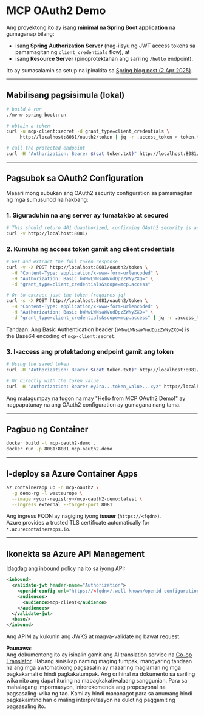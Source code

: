 <!--
CO_OP_TRANSLATOR_METADATA:
{
  "original_hash": "bcd07a55d0e5baece8d0a1a0310fdfe6",
  "translation_date": "2025-05-17T15:43:50+00:00",
  "source_file": "05-AdvancedTopics/mcp-oauth2-demo/README.md",
  "language_code": "tl"
}
-->
# MCP OAuth2 Demo

Ang proyektong ito ay isang **minimal na Spring Boot application** na gumaganap bilang:

* isang **Spring Authorization Server** (nag-iisyu ng JWT access tokens sa pamamagitan ng `client_credentials` flow), at  
* isang **Resource Server** (pinoprotektahan ang sariling `/hello` endpoint).

Ito ay sumasalamin sa setup na ipinakita sa [Spring blog post (2 Apr 2025)](https://spring.io/blog/2025/04/02/mcp-server-oauth2).

---

## Mabilisang pagsisimula (lokal)

```bash
# build & run
./mvnw spring-boot:run

# obtain a token
curl -u mcp-client:secret -d grant_type=client_credentials \
     http://localhost:8081/oauth2/token | jq -r .access_token > token.txt

# call the protected endpoint
curl -H "Authorization: Bearer $(cat token.txt)" http://localhost:8081/hello
```

---

## Pagsubok sa OAuth2 Configuration

Maaari mong subukan ang OAuth2 security configuration sa pamamagitan ng mga sumusunod na hakbang:

### 1. Siguraduhin na ang server ay tumatakbo at secured

```bash
# This should return 401 Unauthorized, confirming OAuth2 security is active
curl -v http://localhost:8081/
```

### 2. Kumuha ng access token gamit ang client credentials

```bash
# Get and extract the full token response
curl -v -X POST http://localhost:8081/oauth2/token \
  -H "Content-Type: application/x-www-form-urlencoded" \
  -H "Authorization: Basic bWNwLWNsaWVudDpzZWNyZXQ=" \
  -d "grant_type=client_credentials&scope=mcp.access"

# Or to extract just the token (requires jq)
curl -s -X POST http://localhost:8081/oauth2/token \
  -H "Content-Type: application/x-www-form-urlencoded" \
  -H "Authorization: Basic bWNwLWNsaWVudDpzZWNyZXQ=" \
  -d "grant_type=client_credentials&scope=mcp.access" | jq -r .access_token > token.txt
```

Tandaan: Ang Basic Authentication header (`bWNwLWNsaWVudDpzZWNyZXQ=`) is the Base64 encoding of `mcp-client:secret`.

### 3. I-access ang protektadong endpoint gamit ang token

```bash
# Using the saved token
curl -H "Authorization: Bearer $(cat token.txt)" http://localhost:8081/hello

# Or directly with the token value
curl -H "Authorization: Bearer eyJra...token_value...xyz" http://localhost:8081/hello
```

Ang matagumpay na tugon na may "Hello from MCP OAuth2 Demo!" ay nagpapatunay na ang OAuth2 configuration ay gumagana nang tama.

---

## Pagbuo ng Container

```bash
docker build -t mcp-oauth2-demo .
docker run -p 8081:8081 mcp-oauth2-demo
```

---

## I-deploy sa **Azure Container Apps**

```bash
az containerapp up -n mcp-oauth2 \
  -g demo-rg -l westeurope \
  --image <your-registry>/mcp-oauth2-demo:latest \
  --ingress external --target-port 8081
```

Ang ingress FQDN ay nagiging iyong **issuer** (`https://<fqdn>`).  
Azure provides a trusted TLS certificate automatically for `*.azurecontainerapps.io`.

---

## Ikonekta sa **Azure API Management**

Idagdag ang inbound policy na ito sa iyong API:

```xml
<inbound>
  <validate-jwt header-name="Authorization">
    <openid-config url="https://<fqdn>/.well-known/openid-configuration"/>
    <audiences>
      <audience>mcp-client</audience>
    </audiences>
  </validate-jwt>
  <base/>
</inbound>
```

Ang APIM ay kukunin ang JWKS at magva-validate ng bawat request.

**Paunawa**:  
Ang dokumentong ito ay isinalin gamit ang AI translation service na [Co-op Translator](https://github.com/Azure/co-op-translator). Habang sinisikap naming maging tumpak, mangyaring tandaan na ang mga awtomatikong pagsasalin ay maaaring maglaman ng mga pagkakamali o hindi pagkakatumpak. Ang orihinal na dokumento sa sariling wika nito ang dapat ituring na mapagkakatiwalaang sanggunian. Para sa mahalagang impormasyon, inirerekomenda ang propesyonal na pagsasaling-wika ng tao. Kami ay hindi mananagot para sa anumang hindi pagkakaintindihan o maling interpretasyon na dulot ng paggamit ng pagsasaling ito.